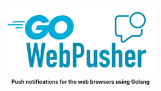 <p align="center" width="100%">
     <img alt="GOWebPusher - Push notifications for the web browsers using Golang" src=".github/logo.png"> 
</p>
<p align="center" width="100%">
<strong>Push notifications for the web browsers using Golang</strong>
</p>
